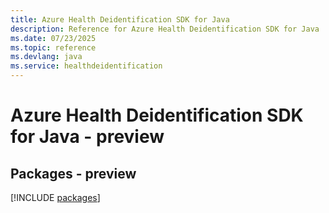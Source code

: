 ```yaml
---
title: Azure Health Deidentification SDK for Java
description: Reference for Azure Health Deidentification SDK for Java
ms.date: 07/23/2025
ms.topic: reference
ms.devlang: java
ms.service: healthdeidentification
---
```

# Azure Health Deidentification SDK for Java - preview
## Packages - preview
[!INCLUDE [packages](health-deidentification-index.md)]